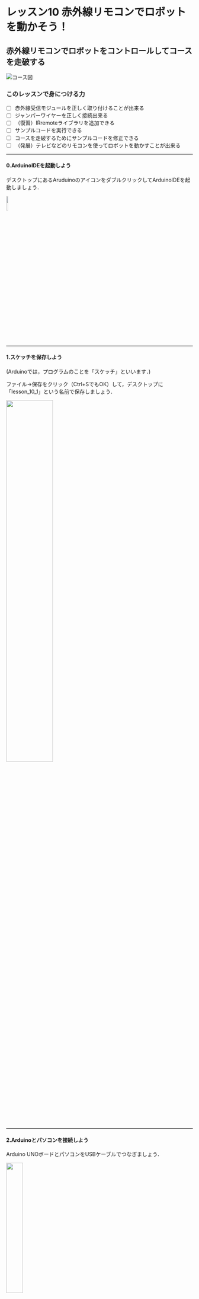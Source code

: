# レッスン10 赤外線リモコンでロボットを動かそう！

## **赤外線リモコンでロボットをコントロールしてコースを走破する**

![コース図](image/course.png)

### このレッスンで身につける力

- [ ] 赤外線受信モジュールを正しく取り付けることが出来る
- [ ] ジャンパーワイヤーを正しく接続出来る
- [ ] （復習）IRremoteライブラリを追加できる
- [ ] サンプルコードを実行できる
- [ ] コースを走破するためにサンプルコードを修正できる
- [ ] （発展）テレビなどのリモコンを使ってロボットを動かすことが出来る

---

#### 0.ArduinoIDEを起動しよう

デスクトップにあるAruduinoのアイコンをダブルクリックしてArduinoIDEを起動しましょう．

<img src="image/ArduinoIDE_icon.png" width="10%">

---

#### 1.スケッチを保存しよう

(Arduinoでは，プログラムのことを「スケッチ」といいます．)

ファイル→保存をクリック（Ctrl+SでもOK）して，デスクトップに「lesson_10_1」という名前で保存しましょう．

<img src="image/ArduinoIDE_save.png" width="50%">

---
#### 2.Arduinoとパソコンを接続しよう

Arduino UNOボードとパソコンをUSBケーブルでつなぎましょう．

<img src="image/Arduino_USBcable.png" width="30%">

【注意】USBを抜き差しするときは向きを確認して，ていねいにあつかうこと．

USBを差したら，ArduinoIDEでボードとシリアルポートを指定しましょう．　　

ツール→ボードをクリックして、Arduino/Genuino UNOをクリックしましょう。　　

次にツール→シリアルポートをクリックして，「COM～（Arduino UNO）」となっているものをクリックしましょう．（COM～の数字は毎回変わります．）

<img src="image/ArduinoIDE_port_setting.png" width="100%">

---

### ミッションチャレンジ

#### 赤外線受信モジュールを作ったロボットに取り付けよう！
上部シャーシ前側に赤外線受信モジュール追加します、取り付けにはプラスチックのM2.5ネジ長10、ピラーとナットで取り付けよう！

<img src="image/assemble.jpg" width="100%">

- [ ] 赤外線受信モジュールを正しく取り付けることが出来る
---

#### ジャンパーワイヤーを正しく接続しよう！
写真の様に赤と黒と白のワイヤーを接続します。
この時今までのレッスンでつないできたワイヤーは外さないでね！

<img src="image/assemble2.jpg" width="70%">  

- [ ] ジャンパーワイヤーを正しく接続出来る
  
---


#### （復習）IRremote**ライブラリ**を追加しよう
Arduinoライブラリとは？
Arduinoライブラリとはプログラムを費やす時間を短縮できたり、難しいプログラムを自分で組まなくても、ライブラリから利用することで効率的に開発ができる優れたものなんだよ！
実際にプログラムをお仕事にしている人たちもライブラリを駆使して、プログラムを作っているよ。
ライブラリをArduinoIDEに追加する方法はいくつかあるけど、今回はGitHubと呼ばれるサイトからzipファイルでインストールする方法をやってみよう！
まずは赤外線受信モジュール用のライブラリのサイトにアクセスしよう！  
↓↓↓↓↓↓↓↓↓↓↓↓↓↓↓↓↓↓↓↓↓↓↓↓  
[IRremote Arduino Library](https://github.com/Arduino-IRremote/Arduino-IRremote)

サイトにアクセスしたら、緑色に書いてあるCodeというボタンを押してみよう。
<img src="image/library1.png" width="100%">  

そうしたら、Download ZIPを押して、ライブラリをダウンロードしよう。

<img src="image/library2.png" width="100%">  

ダウンロードが終わったら、Arduino IDEに戻って
スケッチ→ライブラリをインクルード→ZIP形式のライブラリをインストールを押そう！

<img src="image/library3.png" width="100%"> 

さっきサイトからダウンロードしたライブラリのzipファイルを探して、最後に開くボタンを押すとインクルードできるよ。

<img src="image/library4.png" width="100%"> 

- [ ] （復習）IRremoteライブラリを追加できる


#### サンプルスケッチを実行して、実験してみよう

スケッチに以下のコードをコピー＆ペーストして、スケッチを実行してみよう。

```C++
#include <IRremote.h>  
#define IR_PIN    10 //赤外線レシーバ信号ピンはArduinoピンD 10に接続 
 IRrecv IR(IR_PIN);  //  IRrecvオブジェクトIRリモコンからコードを取得する
 decode_results IRresults;   
#define speedPinR 9    //  RIGHT PWMピン接続MODEL-X ENA
#define RightDirectPin1  12    //右モーター方向ピン1~MODEL-X IN 1
#define RightDirectPin2  11    //右モーター方向ピン2からMODEL-X IN 2
#define speedPinL 6    // 左PWMピン接続MODEL-X ENB
#define LeftDirectPin1  7    //左モーター方向ピン1~MODEL-X IN 3
#define LeftDirectPin2  8   //左モーター方向ピン1~MODEL-X IN 4

 #define IR_ADVANCE       0x00FF18E7       //IRコントローラー 「▲」 ボタンのコード
 #define IR_BACK          0x00FF4AB5       //IRコントローラー 「▼」 ボタンのコード
 #define IR_RIGHT         0x00FF5AA5       //IRコントローラー 「>」 ボタンのコード
 #define IR_LEFT          0x00FF10EF       //IRコントローラー 「<」 ボタンのコード
 #define IR_STOP          0x00FF38C7       //IRコントローラー 「OK」 ボタンのコード
 #define IR_turnsmallleft 0x00FFB04F       //IRコントローラー 「#」 ボタンのコード

enum DN
{ 
  GO_ADVANCE, //前進する
  GO_LEFT, //左折
  GO_RIGHT,//右折
  GO_BACK,//後進する
  STOP_STOP, 
  DEF
}Drive_Num=DEF;

bool stopFlag = true;//停止フラグを設定する
bool JogFlag = false;
uint16_t JogTimeCnt = 0;
uint32_t JogTime=0;
uint8_t motor_update_flag = 0;
/***************モーター制御***************/
void go_Advance(void)  //前進
{
  digitalWrite(RightDirectPin1, HIGH);
  digitalWrite(RightDirectPin2,LOW);
  digitalWrite(LeftDirectPin1,HIGH);
  digitalWrite(LeftDirectPin2,LOW);
  analogWrite(speedPinL,255);
  analogWrite(speedPinR,255);
}
void go_Left(int t=0)  //左折
{
  digitalWrite(RightDirectPin1, HIGH);
  digitalWrite(RightDirectPin2,LOW);
  digitalWrite(LeftDirectPin1,LOW);
  digitalWrite(LeftDirectPin2,HIGH);
  analogWrite(speedPinL,200);
  analogWrite(speedPinR,200);
  delay(t);
}
void go_Right(int t=0)  //右折
{
  digitalWrite(RightDirectPin1, LOW);
  digitalWrite(RightDirectPin2,HIGH);
  digitalWrite(LeftDirectPin1,HIGH);
  digitalWrite(LeftDirectPin2,LOW);
  analogWrite(speedPinL,200);
  analogWrite(speedPinR,200);
  delay(t);
}
void go_Back(int t=0)  //後進
{
  digitalWrite(RightDirectPin1, LOW);
  digitalWrite(RightDirectPin2,HIGH);
  digitalWrite(LeftDirectPin1,LOW);
  digitalWrite(LeftDirectPin2,HIGH);
  analogWrite(speedPinL,255);
  analogWrite(speedPinR,255);
  delay(t);
}
void stop_Stop()    //止まる
{
  digitalWrite(RightDirectPin1, LOW);
  digitalWrite(RightDirectPin2,LOW);
  digitalWrite(LeftDirectPin1,LOW);
  digitalWrite(LeftDirectPin2,LOW);
}

/**************赤外線コードを検出する***************/
void do_IR_Tick()
{
  if(IR.decode(&IRresults))
  {
    if(IRresults.value==IR_ADVANCE)
    {
      Drive_Num=GO_ADVANCE;
    }
    else if(IRresults.value==IR_RIGHT)
    {
       Drive_Num=GO_RIGHT;
    }
    else if(IRresults.value==IR_LEFT)
    {
       Drive_Num=GO_LEFT;
    }
    else if(IRresults.value==IR_BACK)
    {
        Drive_Num=GO_BACK;
    }
    else if(IRresults.value==IR_STOP)
    {
        Drive_Num=STOP_STOP;
    }
    IRresults.value = 0;
    IR.resume();
  }
}

/**************車制御**************/
void do_Drive_Tick()
{
    switch (Drive_Num) 
    {
      case GO_ADVANCE:go_Advance();JogFlag = true;JogTimeCnt = 1;JogTime=millis();break;//GO_ADVANCEコードが検出された場合、次に進みます。
      case GO_LEFT: go_Left();JogFlag = true;JogTimeCnt = 1;JogTime=millis();break;//GO_LEFTコードが検出された場合は、左に曲がります。
      case GO_RIGHT:  go_Right();JogFlag = true;JogTimeCnt = 1;JogTime=millis();break;//GO_RIGHTコードが検出された場合は右に曲がる
      case GO_BACK: go_Back();JogFlag = true;JogTimeCnt = 1;JogTime=millis();break;//GO_BACKコードが検出された場合、逆方向
      case STOP_STOP: stop_Stop();JogTime = 0;break;//stop
      default:break;
    }
    Drive_Num=DEF;
    if(millis()-JogTime>=200)
    {
      JogTime=millis();
      if(JogFlag == true) 
      {
        stopFlag = false;
        if(JogTimeCnt <= 0) 
        {
          JogFlag = false; stopFlag = true;
        }
        JogTimeCnt--;
      }
      if(stopFlag == true) 
      {
        JogTimeCnt=0;
        stop_Stop();
      }
    }
}

void setup()
{
  pinMode(RightDirectPin1, OUTPUT); 
  pinMode(RightDirectPin2, OUTPUT); 
  pinMode(speedPinL, OUTPUT);  
  pinMode(LeftDirectPin1, OUTPUT);
  pinMode(LeftDirectPin2, OUTPUT); 
  pinMode(speedPinR, OUTPUT); 
  stop_Stop();

  pinMode(IR_PIN, INPUT); 
  digitalWrite(IR_PIN, HIGH);  
  IR.enableIRIn();       
}


void loop()
{
  do_IR_Tick();
  do_Drive_Tick();
}
```

今までのレッスンを参考にスケッチをArduinoに書き込もう！
書き込みが終わったら、ロボットを起動してみよう

ロボットを起動したらリモコンで操縦してみよう！

操縦の仕方↓↓↓↓↓↓↓↓↓↓↓↓↓↓↓↓↓↓↓↓↓↓↓↓↓↓↓↓↓↓↓

赤外線リモコン“▲”前進ボタン

赤外線リモコン▼” 後進ボタン

赤外線リモコン“►”右折ボタン

赤外線リモコン“◄” 左折ボタン

赤外線リモコン“OK”ストップボタン

赤外線リモコン“#”小さい左折 ボタン

<img src="image/controller.jpg" width="70%"> 

- [ ] サンプルコードを実行できる

---

#### コースを走破しよう！

今回は下図のような迷路を今までスタートから中間地点を通ってゴールしてもらうよ。
リモコンでうまく操作してゴールできるかな。
![コース図](image/course.png)



- [ ] コースを走破するためにサンプルコードを修正できる


#### （発展）テレビなどのリモコンを使ってロボットを動かしてみよう！


今回使ったサンプルコードの上の範囲を見てみよう。

```C++
 #define IR_ADVANCE       0x00FF18E7       //IRコントローラー 「▲」 ボタンのコード
 #define IR_BACK          0x00FF4AB5       //IRコントローラー 「▼」 ボタンのコード
 #define IR_RIGHT         0x00FF5AA5       //IRコントローラー 「>」 ボタンのコード
 #define IR_LEFT          0x00FF10EF       //IRコントローラー 「<」 ボタンのコード
 #define IR_STOP          0x00FF38C7       //IRコントローラー 「OK」 ボタンのコード
 #define IR_turnsmallleft 0x00FFB04F       //IRコントローラー 「#」 ボタンのコード
```
真ん中あたりに変な数字と文字が混ざった文字が書いてあることを確認しよう！

「0x00FF18E7」とか「0x00FF10EF」のような文字だよ。

これらはリモコンのボタンから赤外線センサから出る文字だよ。

だから「１」とか「２」とかを押すと別な文字情報がリモコンから出てくるんだよ！

豆知識になるけど、身の回りにあるテレビやエアコンのリモコンのボタンも今回使っているリモコンと同じようにボタンを押すといろんな文字情報を発信するんだよ。

これを利用してテレビやエアコンのリモコンを利用してロボットを動かしてみよう！

まずはこのようなリモコンを用意しよう！

<img src="image/remotecontrol.jpg" width="70%"> 

用意してもらったんだけど、これらのリモコンのボタンからどんな文字が出てるかがわからないと思うんだ。

だから次のサンプルコードを使って調べてみよう！

```C++
#include <IRremote.h>  // IRRemote.hをインクルード
const int irReceiverPin = 2;  ///受信モジュールのSIGはpin2
IRrecv irrecv(irReceiverPin); //IRrecvタイプの変数を作成します
decode_results results;    // 結果

void setup(){
  Serial.begin(9600);    //シリアルを初期化し、ボーレートは9600に設定する
  irrecv.enableIRIn();   // 赤外線受信機モジュールを有効にする
  Serial.print("赤外線モジュールサンプルプログラムスタート\n");
}

void loop(){
  if (irrecv.decode(&results)){ //赤外線受信機モジュールの受信データ
    Serial.print("IRコード: ");
    Serial.print(results.value, HEX); //シリアルに値を出力する
    Serial.print(",　ビット: ");  //bitsを送信する         
    Serial.println(results.bits); //bitsを結果に出力する
    irrecv.resume();// 次の値を受取る
  }  
  delay(600); //600ミリ秒待機
}
```

今までのレッスンを参考にスケッチをArduinoに書き込もう！

書き込みが終わったら、ツール→シリアルモニタをクリックしてみよう。

そうするとボタンを押すといろんな文字が出てくると思うんだ。

この文字たちを最初のサンプルコードに利用するよ。

今回使ったサンプルコードの上の範囲をもう一度見てみよう。

```C++
 #define IR_ADVANCE       0x00FF18E7       //IRコントローラー 「▲」 ボタンのコード
 #define IR_BACK          0x00FF4AB5       //IRコントローラー 「▼」 ボタンのコード
 #define IR_RIGHT         0x00FF5AA5       //IRコントローラー 「>」 ボタンのコード
 #define IR_LEFT          0x00FF10EF       //IRコントローラー 「<」 ボタンのコード
 #define IR_STOP          0x00FF38C7       //IRコントローラー 「OK」 ボタンのコード
 #define IR_turnsmallleft 0x00FFB04F       //IRコントローラー 「#」 ボタンのコード
```
こんな感じだったんだと思うけど変な文字が書いてあると思うんだ。

用意してもらったリモコンから出てきた文字と入れ替えることでロボットが動くようになるよ。

文字を入れ替えたらもう一度ロボットを動かしてみよう！

動いたらコントローラの入れ替えが成功したことになるよ。

- [ ] （発展）テレビなどのリモコンを使ってロボットを動かすことが出来る

### まとめ

リモコンのボタンを押すと赤外線の文字情報が出力される。

出力された情報を今回ロボットに取り付けた赤外線センサが読み取ることでロボットが動く。


### 出来たことをチェックしよう

- [ ] 赤外線受信モジュールを正しく取り付けることが出来る
- [ ] ジャンパーワイヤーを正しく接続出来る
- [ ] （復習）IRremoteライブラリを追加できる
- [ ] サンプルコードを実行できる
- [ ] コースを走破するためにサンプルコードを修正できる
- [ ] （発展）テレビなどのリモコンを使ってロボットを動かすことが出来る